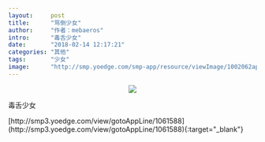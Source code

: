 ```yaml
---
layout:     post
title:      "骂倒少女"
author:     "作者：mebaeros"
intro:      "毒舌少女"
date:       "2018-02-14 12:17:21"
categories: "其他"
tags:       "少女"
image:      "http://smp.yoedge.com/smp-app/resource/viewImage/1002062appline.png"
---
```

<div style="text-align: center">
<p><img src="http://smp.yoedge.com/smp-app/resource/viewImage/1002062appline.png"/></p>
</div>
<p class="post-meta">
<span>毒舌少女</span>
</p>
[http://smp3.yoedge.com/view/gotoAppLine/1061588](http://smp3.yoedge.com/view/gotoAppLine/1061588){:target="_blank"}


